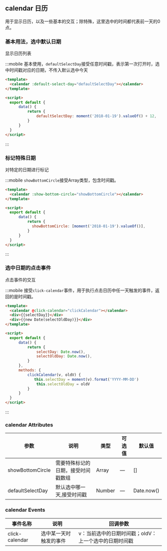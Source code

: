 <script>
  import moment from 'moment'
  import calendar from 'package/calendar_component/src/main.vue'
  
  export default {
      data() {
          return {
              showBottomCircle: [moment('2018-01-19').valueOf()],
              defaultSelectDay: moment('2018-01-19').valueOf() + 12,
              selectDay: Date.now(),
              selectOldDay: Date.now(),
          }
      },
      methods: {
          clickCalendar(v, oldV) {
              this.selectDay = moment(v).format('YYYY-MM-DD')
              this.selectOldDay = oldV
          }
      },
      components: {
          calendar
      }
  }
</script>

## calendar 日历

用于显示日历，以及一些基本的交互；除特殊，这里选中的时间都代表前一天的0点。

### 基本用法，选中默认日期

显示日历列表

:::mobile 基本使用，`defaultSelectDay`接受任意时间戳，表示第一次打开时，选中时间戳对应的日期，不传入默认选中今天
```html
<template>
  <calendar :default-select-day="defaultSelectDay"></calendar>
</template>

<script>
  export default {
      data() {
          return {
              defaultSelectDay: moment('2018-01-19').valueOf() + 12,
          }
      }
  }
</script>
```
:::

### 标记特殊日期

对特定的日期进行标记

:::mobile `showBottomCircle`接受Array类型，包含时间戳。
```html
<template>
  <calendar :show-bottom-circle="showBottomCircle"></calendar>
</template>

<script>
  export default {
      data() {
          return {
            showBottomCircle: [moment('2018-01-19').valueOf()],
          }
      }
  }
</script>
```
:::

### 选中日期的点击事件

点击事件的交互

:::mobile 接受`click-calendar`事件，用于执行点击日历中任一天触发的事件，返回的是时间戳。
```html
<template>
  <calendar @click-calendar="clickCalendar"></calendar>
  <div>{{selectDay}}</div>
  <div>{{new Date(selectOldDay)}}</div>
</template>

<script>
  export default {
      data() {
          return {
              selectDay: Date.now(),
              selectOldDay: Date.now(),
          }
      },
      methods: {
          clickCalendar(v, oldV) {
             this.selectDay = moment(v).format('YYYY-MM-DD')
              this.selectOldDay = oldV
          }
      }
  }
</script>
```
:::

### calendar Attributes

| 参数          | 说明            | 类型            | 可选值                 | 默认值   |
|------------- |---------------- |---------------- |---------------------- |-------- |
| showBottomCircle | 需要特殊标记的日期，接受时间戳数组         | Array           | —                     | []     |
| defaultSelectDay | 默认选中哪一天,接受时间戳     | Number         | —                      | Date.now()   |

### calendar Events

| 事件名称          | 说明            | 回调参数
|------------- |---------------- |----------------
| click-calendar | 选中某一天时触发的事件         | v：当前选中的日期时间戳；oldV：上一个选中的日期时间戳
